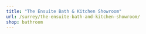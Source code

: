 ```yaml
---
title: "The Ensuite Bath & Kitchen Showroom"
url: /surrey/the-ensuite-bath-and-kitchen-showroom/
shop: bathroom
---
```

